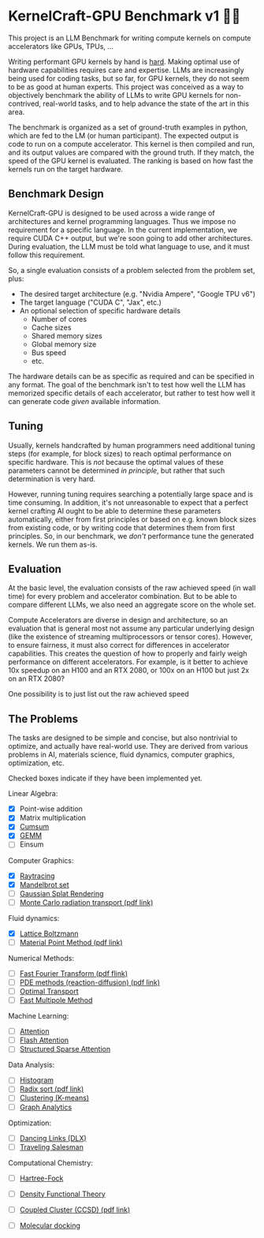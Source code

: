# KernelCraft-GPU Benchmark v1 🧙‍♀️
This project is an LLM Benchmark for writing compute kernels on compute accelerators like GPUs, TPUs, ...

Writing performant GPU kernels by hand is [hard](https://siboehm.com/articles/22/CUDA-MMM). Making optimal use of hardware capabilities requires care and expertise. LLMs are increasingly being used for coding tasks, but so far, for GPU kernels, they do not seem to be as good at human experts. This project was conceived as a way to objectively benchmark the ability of LLMs to write GPU kernels for non-contrived, real-world tasks, and to help advance the state of the art in this area.

The benchmark is organized as a set of ground-truth examples in python, which are fed to the LM (or human participant). The expected output is code to run on a compute accelerator. This kernel is then compiled and run, and its output values are compared with the ground truth. If they match, the speed of the GPU kernel is evaluated. The ranking is based on how fast the kernels run on the target hardware.

## Benchmark Design

KernelCraft-GPU is designed to be used across a wide range of architectures and kernel programming languages. Thus we impose no requirement for a specific language. In the current implementation, we require CUDA C++ output, but we're soon going to add other architectures. During evaluation, the LLM must be told what language to use, and it must follow this requirement.

So, a single evaluation consists of a problem selected from the problem set, plus:

- The desired target architecture (e.g. "Nvidia Ampere", "Google TPU v6")
- The target language ("CUDA C", "Jax", etc.)
- An optional selection of specific hardware details
  - Number of cores
  - Cache sizes
  - Shared memory sizes
  - Global memory size
  - Bus speed
  - etc.

The hardware details can be as specific as required and can be specified in any format. The goal of the benchmark isn't to test how well the LLM has memorized specific details of each accelerator, but rather to test how well it can generate code _given_ available information.

## Tuning

Usually, kernels handcrafted by human programmers need additional tuning steps (for example, for block sizes)  to reach optimal performance on specific hardware. This is _not_ because the optimal values of these parameters cannot be determined _in principle_, but rather that such determination is very hard. 

However, running tuning requires searching a potentially large space and is time consuming. In addition, it's not unreasonable to expect that a perfect kernel crafting AI ought to be able to determine these parameters automatically, either from first principles or based on e.g. known block sizes from existing code, or by writing code that determines them from first principles. So, in our benchmark, we _don't_ performance tune the generated kernels. We run them as-is.

<!--## Problem Cases

The cases are designed to be simple and concise, but also nontrivial to optimize, and actually have real-world use. They are derived from various problems in AI, materials science, fluid dynamics, computer graphics, optimization, etc.

For some of the problems, like matrix multiplication (GEMM), FFT, and so on, highly performance tuned solutions are already available for some accelerator platforms, in libraries like cublas, cutensor, cufft, etc. A language model _could_ solve these just by reference to its training, so these serve as a baseline.

For other cases, like CCSD, solutions may have been documented in the literature or in libraries, but tuned code doesn't exist, either at all or for the architectures in question. The goal with these is to determine how well the LLM can reason about translating known parallel algorithms into optimal parallel algorithms for specific hardware.-->

## Evaluation

At the basic level, the evaluation consists of the raw achieved speed (in wall time) for every problem and accelerator combination. But to be able to compare different LLMs, we also need an aggregate score on the whole set.

Compute Accelerators are diverse in design and architecture, so an evaluation that is general most not assume any particular underlying design (like the existence of streaming multiprocessors or tensor cores). However, to ensure fairness, it must also correct for differences in accelerator capabilities. This creates the question of how to properly and fairly weigh performance on different accelerators. For example, is it better to achieve 10x speedup on an H100 and an RTX 2080, or 100x on an H100 but just 2x on an RTX 2080? 

One possibility is to just list out the raw achieved speed 


## The Problems

The tasks are designed to be simple and concise, but also nontrivial to optimize, and actually have real-world use. They are derived from various problems in AI, materials science, fluid dynamics, computer graphics, optimization, etc.

Checked boxes indicate if they have been implemented yet.

Linear Algebra:
  - [x] Point-wise addition
  - [x] Matrix multiplication
  - [x] [Cumsum](https://developer.nvidia.com/gpugems/gpugems3/part-vi-gpu-computing/chapter-39-parallel-prefix-sum-scan-cuda)
  - [x] [GEMM](https://docs.nvidia.com/deeplearning/performance/dl-performance-matrix-multiplication/index.html)
  - [ ] Einsum

Computer Graphics:
  - [x] [Raytracing](https://cs.stanford.edu/people/eroberts/courses/soco/projects/1997-98/ray-tracing/implementation.html)
  - [x] [Mandelbrot set](https://mandelbrot.site/)
  - [ ] [Gaussian Splat Rendering](https://arxiv.org/abs/2308.04079)
  - [ ] [Monte Carlo radiation transport (pdf link)](https://indico.cern.ch/event/1123370/contributions/4715934/attachments/2444331/4188477/02_Monte_Carlo_Basics_2022_ULB.pdf)

Fluid dynamics:
  - [x] [Lattice Boltzmann](https://medium.com/swlh/create-your-own-lattice-boltzmann-simulation-with-python-8759e8b53b1c)
  - [ ] [Material Point Method (pdf link)](https://www.math.ucla.edu/~cffjiang/research/mpmcourse/mpmcourse.pdf)

Numerical Methods:
  - [ ] [Fast Fourier Transform (pdf flink)](https://crasr.aut.ac.nz/__data/assets/pdf_file/0003/32295/Seth-Hall-FFT-Optimizations-for-GPU-and-Many-Core-Architectures.pdf)
  - [ ] [PDE methods (reaction-diffusion) (pdf link)](https://people.maths.ox.ac.uk/erban/Education/StochReacDiff.pdf)
  - [ ] [Optimal Transport](https://arxiv.org/abs/2106.01963)
  - [ ] [Fast Multipole Method](https://www.bu.edu/pasi/courses/12-steps-to-having-a-fast-multipole-method-on-gpus/)

Machine Learning:
  - [ ] [Attention](https://arxiv.org/abs/1706.03762)
  - [ ] [Flash Attention](https://arxiv.org/abs/2205.14135)
  - [ ] [Structured Sparse Attention](https://arxiv.org/abs/2102.04010)

Data Analysis:
  - [ ] [Histogram](https://developer.nvidia.com/blog/gpu-pro-tip-fast-histograms-using-shared-atomics-maxwell/)
  - [ ] [Radix sort (pdf link)](https://developer.download.nvidia.com/video/gputechconf/gtc/2020/presentations/s21572-a-faster-radix-sort-implementation.pdf)
  - [ ] [Clustering (K-means)](https://www.nvidia.com/en-us/glossary/k-means/)
  - [ ] [Graph Analytics](https://www.nvidia.com/en-us/glossary/graph-analytics/)

Optimization:
  - [ ] [Dancing Links (DLX)](https://arxiv.org/abs/cs/0011047)
  - [ ] [Traveling Salesman](https://www.sciencedirect.com/science/article/abs/pii/S0167926024001974)

Computational Chemistry:

  - [ ] [Hartree-Fock](https://web.ornl.gov/~kentpr/thesis/pkthnode13.html)
  - [ ] [Density Functional Theory](https://www.sciencedirect.com/topics/physics-and-astronomy/density-functional-theory)
  - [ ] [Coupled Cluster (CCSD) (pdf link)](https://www.chem.pku.edu.cn/jianghgroup/docs/20190416171616274502.pdf)
  - [ ] [Molecular docking](https://pmc.ncbi.nlm.nih.gov/articles/PMC3151162/)


